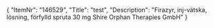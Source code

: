 {
  "ItemNr": "146529",
  "Title": "test",
  "Description": "Firazyr, inj-vätska, lösning, förfylld spruta 30 mg Shire Orphan Therapies GmbH"
}